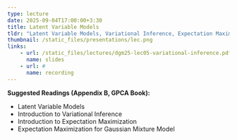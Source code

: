 ```yaml
---
type: lecture
date: 2025-09-04T17:00:00+3:30
title: Latent Variable Models 
tldr: "Latent Variable Models, Variational Inference, Expectation Maximization"
thumbnail: /static_files/presentations/lec.png
links: 
    - url: /static_files/lectures/dgm25-lec05-variational-inference.pdf
      name: slides
    - url: #
      name: recording
---
```

**Suggested Readings (Appendix B, GPCA Book):**
- Latent Variable Models
- Introduction to Variational Inference
- Introduction to Expectation Maximization 
- Expectation Maximization for Gaussian Mixture Model